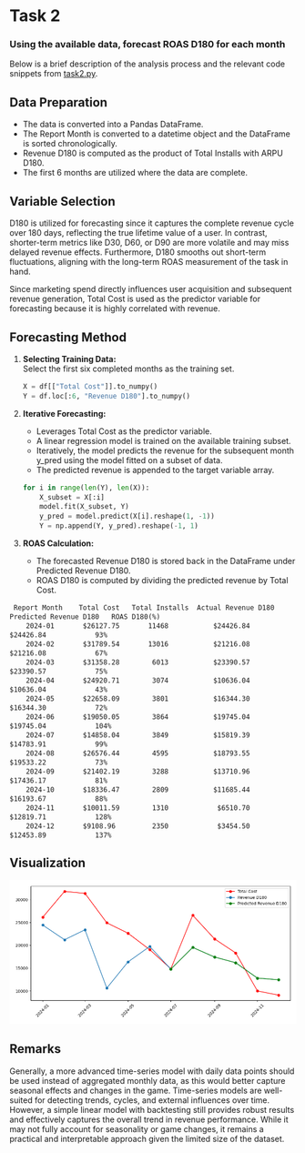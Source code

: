 # Task 2
### Using the available data, forecast ROAS D180 for each month

Below is a brief description of the analysis process and the relevant code snippets from [task2.py](/task1.py).

## Data Preparation
- The data is converted into a Pandas DataFrame.
- The Report Month is converted to a datetime object and the DataFrame is sorted chronologically.
- Revenue D180 is computed as the product of Total Installs with ARPU D180.
- The first 6 months are utilized where the data are complete.

## Variable Selection
D180 is utilized for forecasting since it captures the complete revenue cycle over 180 days,
reflecting the true lifetime value of a user. In contrast, shorter-term metrics like D30, D60, or D90
are more volatile and may miss delayed revenue effects. 
Furthermore, D180 smooths out short-term fluctuations, aligning with the long-term ROAS measurement of the task in hand.

Since marketing spend directly influences user acquisition and subsequent revenue generation, Total Cost is used as the predictor variable for forecasting because it is highly correlated with revenue.

## Forecasting Method

1. **Selecting Training Data:**  
   Select the first six completed months as the training set.
   ```python
   X = df[["Total Cost"]].to_numpy()
   Y = df.loc[:6, "Revenue D180"].to_numpy()
   ```
   
2. **Iterative Forecasting:**  
   - Leverages Total Cost as the predictor variable.
   - A linear regression model is trained on the available training subset.
   - Iteratively, the model predicts the revenue for the subsequent month y_pred using the model fitted on a subset of data.
   - The predicted revenue is appended to the target variable array.
    ```python
    for i in range(len(Y), len(X)):
        X_subset = X[:i]
        model.fit(X_subset, Y)
        y_pred = model.predict(X[i].reshape(1, -1))
        Y = np.append(Y, y_pred).reshape(-1, 1)
    ```

3. **ROAS Calculation:**  
   - The forecasted Revenue D180 is stored back in the DataFrame under Predicted Revenue D180.
   - ROAS D180 is computed by dividing the predicted revenue by Total Cost.

```
 Report Month    Total Cost   Total Installs  Actual Revenue D180   Predicted Revenue D180   ROAS D180(%)
    2024-01       $26127.75       11468           $24426.84                $24426.84            93%
    2024-02       $31789.54       13016           $21216.08                $21216.08            67%
    2024-03       $31358.28        6013           $23390.57                $23390.57            75%
    2024-04       $24920.71        3074           $10636.04                $10636.04            43%
    2024-05       $22658.09        3801           $16344.30                $16344.30            72%
    2024-06       $19050.05        3864           $19745.04                $19745.04            104%
    2024-07       $14858.04        3849           $15819.39                $14783.91            99%
    2024-08       $26576.44        4595           $18793.55                $19533.22            73%
    2024-09       $21402.19        3288           $13710.96                $17436.17            81%
    2024-10       $18336.47        2809           $11685.44                $16193.67            88%
    2024-11       $10011.59        1310            $6510.70                $12819.71            128%
    2024-12       $9108.96         2350            $3454.50                $12453.89            137%
```

## Visualization
![Forecast Plot](forecasted_roas_d180.png)

## Remarks
Generally, a more advanced time-series model with daily data points should be used instead of aggregated monthly data, as this would better capture seasonal effects and changes in the game. Time-series models are well-suited for detecting trends, cycles, and external influences over time. However, a simple linear model with backtesting still provides robust results and effectively captures the overall trend in revenue performance. While it may not fully account for seasonality or game changes, it remains a practical and interpretable approach given the limited size of the dataset.